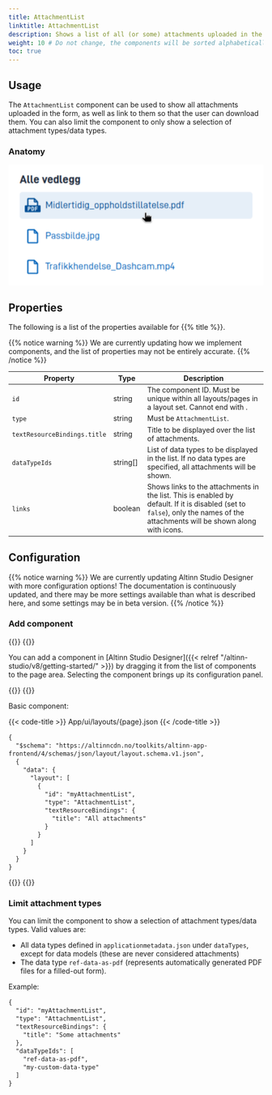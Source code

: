 ```yaml
---
title: AttachmentList
linktitle: AttachmentList
description: Shows a list of all (or some) attachments uploaded in the form
weight: 10 # Do not change, the components will be sorted alphabetically
toc: true
---
```


## Usage

The `AttachmentList` component can be used to show all attachments uploaded in the form, as well as link to them so that
the user can download them. You can also limit the component to only show a selection of attachment types/data types.

### Anatomy

![AttachmentList](./AttachmentList.png)

## Properties

The following is a list of the properties available for {{% title %}}.

{{% notice warning %}}
We are currently updating how we implement components, and the list of properties may not be entirely accurate.
{{% /notice %}}

| **Property**                 | **Type** | **Description**                                                                                                                                                               |
|------------------------------|----------|-------------------------------------------------------------------------------------------------------------------------------------------------------------------------------|
| `id`                         | string   | The component ID. Must be unique within all layouts/pages in a layout set. Cannot end with <hyphen><number>.                                                                  |
| `type`                       | string   | Must be `AttachmentList`.                                                                                                                                                     |
| `textResourceBindings.title` | string   | Title to be displayed over the list of attachments.                                                                                                                           |
| `dataTypeIds`                | string[] | List of data types to be displayed in the list. If no data types are specified, all attachments will be shown.                                                                |
| `links`                      | boolean  | Shows links to the attachments in the list. This is enabled by default. If it is disabled (set to `false`), only the names of the attachments will be shown along with icons. |

## Configuration

{{% notice warning %}}
We are currently updating Altinn Studio Designer with more configuration options!
 The documentation is continuously updated, and there may be more settings available than what is described here, and some settings may be in beta version.
{{% /notice %}}

### Add component

{{<content-version-selector classes="border-box">}}
{{<content-version-container version-label="Altinn Studio Designer">}}

You can add a component in [Altinn Studio Designer]({{< relref "/altinn-studio/v8/getting-started/" >}}) by dragging it from the list of components to the page area.
Selecting the component brings up its configuration panel.

{{</content-version-container>}}
{{<content-version-container version-label="Code">}}

Basic component:

{{< code-title >}}
App/ui/layouts/{page}.json
{{< /code-title >}}

```json{hl_lines="6-12"}
{
  "$schema": "https://altinncdn.no/toolkits/altinn-app-frontend/4/schemas/json/layout/layout.schema.v1.json",
  {
    "data": {
      "layout": [
        {
          "id": "myAttachmentList",
          "type": "AttachmentList",
          "textResourceBindings": {
            "title": "All attachments"
          }
        }
      ]
    }
  }
}
```

{{</content-version-container>}}
{{</content-version-selector>}}

### Limit attachment types

You can limit the component to show a selection of attachment types/data types. Valid values are:
- All data types defined in `applicationmetadata.json` under `dataTypes`, except for data models (these are never considered attachments)
- The data type `ref-data-as-pdf` (represents automatically generated PDF files for a filled-out form).

Example:

```json{hl_lines="7-10"}
{
  "id": "myAttachmentList",
  "type": "AttachmentList",
  "textResourceBindings": {
    "title": "Some attachments"
  },
  "dataTypeIds": [
    "ref-data-as-pdf",
    "my-custom-data-type"
  ]
}
```